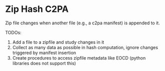 # Zip Hash C2PA

Zip file changes when another file (e.g., a c2pa manifest) is appended to it.

TODOs:
1) Add a file to a zipfile and study changes in it
2) Collect as many data as possible in hash computation, ignore changes triggered by manifest insertion
3) Create procedures to access zipfile metadata like EOCD (python libraries does not support this)
